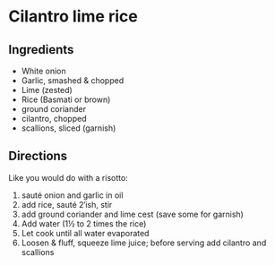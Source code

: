 # Cilantro lime rice

<primary-label ref="recipe"/>
<secondary-label ref="mx"/>

## Ingredients

* White onion
* Garlic, smashed & chopped
* Lime (zested)
* Rice (Basmati or brown)
* ground coriander
* cilantro, chopped
* scallions, sliced (garnish)

## Directions

Like you would do with a risotto:

1. sauté onion and garlic in oil
2. add rice, sauté 2′ish, stir
3. add ground coriander and lime cest (save some for garnish)
4. Add water (1½ to 2 times the rice)
5. Let cook until all water evaporated
6. Loosen & fluff, squeeze lime juice; before serving add cilantro and scallions
